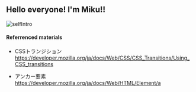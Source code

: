 ## Hello everyone! I'm Miku!! 

![selfIntro](https://user-images.githubusercontent.com/58237700/132986853-eede38c0-26c6-45b6-a83f-dff4b521595b.gif)

#### Referrenced materials 

- CSSトランジション
https://developer.mozilla.org/ja/docs/Web/CSS/CSS_Transitions/Using_CSS_transitions

- アンカー要素
https://developer.mozilla.org/ja/docs/Web/HTML/Element/a
